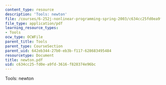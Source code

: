 ```yaml
---
content_type: resource
description: 'Tools: newton'
file: /courses/6-252j-nonlinear-programming-spring-2003/c634cc25fd0ea9fd3616f828374e96bc_newton.pdf
file_type: application/pdf
learning_resource_types:
- Tools
ocw_type: OCWFile
parent_title: Tools
parent_type: CourseSection
parent_uid: 642eb344-27b0-eb3b-f117-628683495484
resourcetype: Document
title: newton.pdf
uid: c634cc25-fd0e-a9fd-3616-f828374e96bc
---
```

Tools: newton

